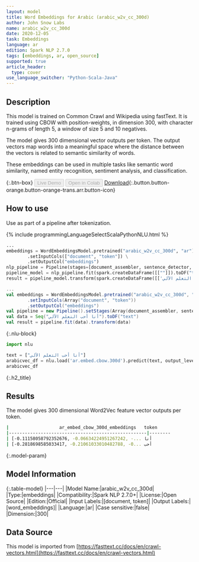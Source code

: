 ```yaml
---
layout: model
title: Word Embeddings for Arabic (arabic_w2v_cc_300d)
author: John Snow Labs
name: arabic_w2v_cc_300d
date: 2020-12-05
task: Embeddings
language: ar
edition: Spark NLP 2.7.0
tags: [embeddings, ar, open_source]
supported: true
article_header:
  type: cover
use_language_switcher: "Python-Scala-Java"
---
```


## Description

This model is trained on Common Crawl and Wikipedia using fastText. It is trained using CBOW with position-weights, in dimension 300, with character n-grams of length 5, a window of size 5 and 10 negatives.

The model gives 300 dimensional vector outputs per token. The output vectors map words into a meaningful space where the distance between the vectors is related to semantic similarity of words.

These embeddings can be used in multiple tasks like semantic word similarity, named entity recognition, sentiment analysis, and classification.

{:.btn-box}
<button class="button button-orange" disabled>Live Demo</button>
<button class="button button-orange" disabled>Open in Colab</button>
[Download](https://s3.amazonaws.com/auxdata.johnsnowlabs.com/public/models/arabic_w2v_cc_300d_ar_2.7.0_2.4_1607168354606.zip){:.button.button-orange.button-orange-trans.arr.button-icon}

## How to use

Use as part of a pipeline after tokenization.

<div class="tabs-box" markdown="1">
{% include programmingLanguageSelectScalaPythonNLU.html %}

```python
...
embeddings = WordEmbeddingsModel.pretrained("arabic_w2v_cc_300d", "ar") \
        .setInputCols(["document", "token"]) \
        .setOutputCol("embeddings")
nlp_pipeline = Pipeline(stages=[document_assembler, sentence_detector, tokenizer, embeddings])
pipeline_model = nlp_pipeline.fit(spark.createDataFrame([[""]]).toDF("text"))
result = pipeline_model.transform(spark.createDataFrame([['أنا أحب التعلم الآلي']], ["text"]))
```
```scala
...
val embeddings = WordEmbeddingsModel.pretrained("arabic_w2v_cc_300d", "ar") 
        .setInputCols(Array("document", "token"))
        .setOutputCol("embeddings")
val pipeline = new Pipeline().setStages(Array(document_assembler, sentence_detector, tokenizer, embeddings))
val data = Seq("أنا أحب التعلم الآلي").toDF("text")
val result = pipeline.fit(data).transform(data)
```

{:.nlu-block}
```python
import nlu

text = ["أنا أحب التعلم الآلي"]
arabicvec_df = nlu.load('ar.embed.cbow.300d').predict(text, output_level='token')
arabicvec_df
```

</div>

{:.h2_title}
## Results
The model gives 300 dimensional Word2Vec feature vector outputs per token.
```bash
|                   ar_embed_cbow_300d_embeddings	token
|----------------------------------------------------|--------	
| [-0.11158058792352676, -0.06634224951267242, -...	أنا
| [-0.2818698585033417, -0.21061033010482788, -0...	أحب

```


{:.model-param}
## Model Information

{:.table-model}
|---|---|
|Model Name:|arabic_w2v_cc_300d|
|Type:|embeddings|
|Compatibility:|Spark NLP 2.7.0+|
|License:|Open Source|
|Edition:|Official|
|Input Labels:|[document, token]|
|Output Labels:|[word_embeddings]|
|Language:|ar|
|Case sensitive:|false|
|Dimension:|300|

## Data Source

This model is imported from [https://fasttext.cc/docs/en/crawl-vectors.html](https://fasttext.cc/docs/en/crawl-vectors.html)